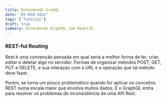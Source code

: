 ```yaml
---
title: Entendendo GrahQL
date: '05-018-2022'
tags: ['Tutorial']
draft: true
summary: Entendendo GraphQL com ReactJS
---
```


### REST-ful Routing

Rest é uma convenção pensada em qual seria a melhor forma de ler, criar, editar e deletar 
algo no servidor. Formas de organizar métodos POST, GET, PUT e DELETE, e sua interação com a URL 
e a operação que tal método deve fazer.

Porém, se torna um pouco problemático quando for aplicar os conceitos REST numa escala maior 
que envolva muitos dados. E o GraphQL entra para resolver os problemas de inconsistência
de uma API Rest.